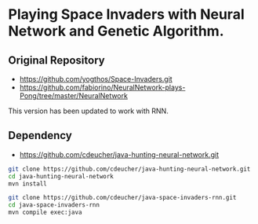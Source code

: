 # Playing Space Invaders with Neural Network and Genetic Algorithm.

## Original Repository
+ https://github.com/yogthos/Space-Invaders.git
+ https://github.com/fabiorino/NeuralNetwork-plays-Pong/tree/master/NeuralNetwork

 This version has been updated to work with RNN.

## Dependency
+ https://github.com/cdeucher/java-hunting-neural-network.git

```bash
git clone https://github.com/cdeucher/java-hunting-neural-network.git
cd java-hunting-neural-network
mvn install

git clone https://github.com/cdeucher/java-space-invaders-rnn.git
cd java-space-invaders-rnn
mvn compile exec:java
```
